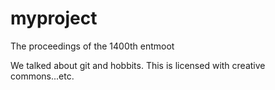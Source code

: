 # myproject
The proceedings of the 1400th entmoot

We talked about git and hobbits. This is licensed with creative commons...etc.
